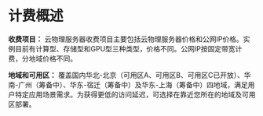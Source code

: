 # 计费概述

**收费项目：**
云物理服务器收费项目主要包括云物理服务器价格和公网IP价格。实例目前有计算型、存储型和GPU型三种类型，价格不同。公网IP按固定带宽计费，分地域价格不同。

**地域和可用区：**
覆盖国内华北-北京（可用区A、可用区B、可用区C已开放）、华南-广州（筹备中）、华东-宿迁（筹备中）及华东-上海（筹备中）四地域，满足用户特定应用场景需求。为获得更低的访问延迟，可选择在靠近您所在的地域及可用区部署。

